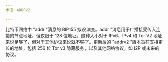 ```yaml
---
术语：ADDRV2

---
```

比特币网络中 "addr "消息的 BIP155 拟议演变。addr "消息用于广播接受传入连接的节点地址，但仅限于 128 位地址。这种大小对于 IPv6、IPv4 和 Tor V2 地址来说足够了，但对于其他协议来说就不够了。更新后的 "addrv2 "版本旨在支持更长的地址，包括 256 位 Tor v3 隐藏服务，以及其他网络协议，如 I2P 或未来的协议。